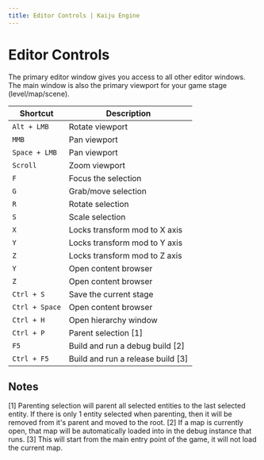 ```yaml
---
title: Editor Controls | Kaiju Engine
---
```


# Editor Controls
The primary editor window gives you access to all other editor windows. The main window is also the primary viewport for your game stage (level/map/scene).

| Shortcut       | Description                       |
|----------------|-----------------------------------|
| `Alt + LMB`    | Rotate viewport                   |
| `MMB`	         | Pan viewport                      |
| `Space + LMB`  | Pan viewport                      |
| `Scroll`       | Zoom viewport                     |
| `F`            | Focus the selection               |
| `G`            | Grab/move selection               |
| `R`            | Rotate selection                  |
| `S`            | Scale selection                   |
| `X`            | Locks transform mod to X axis     |
| `Y`            | Locks transform mod to Y axis     |
| `Z`            | Locks transform mod to Z axis     |
| `Y`            | Open content browser              |
| `Z`            | Open content browser              |
| `Ctrl + S`     | Save the current stage            |
| `Ctrl + Space` | Open content browser              |
| `Ctrl + H`     | Open hierarchy window             |
| `Ctrl + P`     | Parent selection [1]              |
| `F5`           | Build and run a debug build [2]   |
| `Ctrl + F5`    | Build and run a release build [3] |

## Notes
[1] Parenting selection will parent all selected entities to the last selected entity. If there is only 1 entity selected when parenting, then it will be removed from it's parent and moved to the root.
[2] If a map is currently open, that map will be automatically loaded into in the debug instance that runs.
[3] This will start from the main entry point of the game, it will not load the current map.